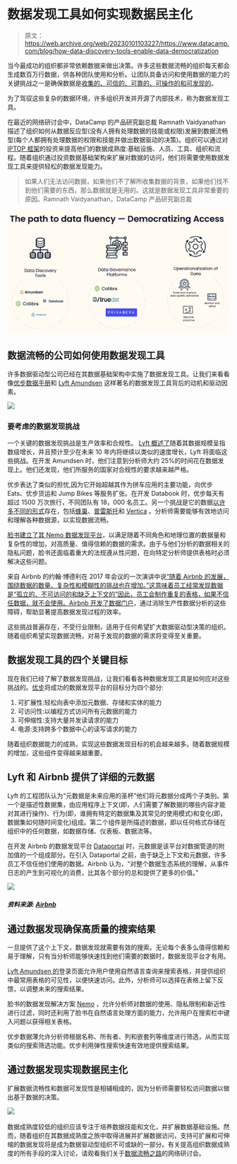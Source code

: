 # 数据发现工具如何实现数据民主化

> 原文：<https://web.archive.org/web/20230101103227/https://www.datacamp.com/blog/how-data-discovery-tools-enable-data-democratization>

当今最成功的组织都非常依赖数据来做出决策。许多这些数据流畅的组织每天都会生成数百万行数据，供各种团队使用和分析。让团队具备访问和使用数据的能力的关键挑战之一是确保数据是[收集的、可信的、可靠的、可操作的和可发现的](https://web.archive.org/web/20220701193103/https://www.datacamp.com/resources/webinars/operationalizing-data-within-large-organizations)。

为了驾驭这些复杂的数据环境，许多组织开发并开源了内部技术，称为数据发现工具。

在最近的网络研讨会中，DataCamp 的产品研究副总裁 Ramnath Vaidyanathan 描述了组织如何从数据反应型(没有人拥有处理数据的技能或权限)发展到数据流畅型(每个人都拥有处理数据的权限和技能并做出数据驱动的决策)。组织可以通过对 [IPTOP 框架](https://web.archive.org/web/20220701193103/https://www.datacamp.com/community/blog/iptop)的投资来提高他们的数据成熟度:基础设施、人员、工具、组织和流程。随着组织通过投资数据基础架构来扩展对数据的访问，他们将需要使用数据发现工具来提供轻松的数据发现能力。

> 如果人们无法访问数据，如果他们不了解所收集数据的背景，如果他们找不到他们需要的东西，那么数据就是无用的。这就是数据发现工具非常重要的原因。Ramnath Vaidyanathan，DataCamp 产品研究副总裁

[![](img/7db17f9cdacda8a5303e868a69581e0b.png)](https://web.archive.org/web/20220701193103/https://www.datacamp.com/webinars/the-path-to-data-fluency)

## 数据流畅的公司如何使用数据发现工具

许多数据驱动型公司已经在其数据基础架构中实施了数据发现工具。让我们来看看像[优步数据手册](https://web.archive.org/web/20220701193103/https://eng.uber.com/metadata-insights-databook/)和 [Lyft Amundsen](https://web.archive.org/web/20220701193103/https://www.amundsen.io/) 这样著名的数据发现工具背后的动机和驱动因素。

[![](img/c0ef912fdbc34b204136d5310c212b3d.png)](https://web.archive.org/web/20220701193103/https://www.datacamp.com/webinars/the-path-to-data-fluency)

### 要考虑的数据发现挑战

一个关键的数据发现挑战是生产效率和合规性。 [Lyft 概述了](https://web.archive.org/web/20220701193103/https://eng.lyft.com/amundsen-lyfts-data-discovery-metadata-engine-62d27254fbb9)随着其数据规模呈指数级增长，并且预计至少在未来 10 年内将继续以类似的速度增长，Lyft 将面临这些挑战。在开发 Amundsen 时，他们注意到分析师大约 25%的时间花在数据发现上。他们还发现，他们所服务的国家对合规性的要求越来越严格。

优步表达了类似的担忧,因为它开始超越其作为拼车应用的主要功能，向优步 Eats、优步货运和 Jump Bikes 等服务扩张。在开发 Databook 时，优步每天有超过 1500 万次旅行，不同团队有 18，000 名员工。另一个挑战是它的数据[以许多不同的形式](https://web.archive.org/web/20220701193103/https://eng.uber.com/databook/)存在，包括[蜂巢](https://web.archive.org/web/20220701193103/https://hive.apache.org/)、[普雷斯托](https://web.archive.org/web/20220701193103/https://prestodb.io/)和 [Vertica](https://web.archive.org/web/20220701193103/https://www.vertica.com/) 。分析师需要能够有效地访问和理解各种数据源，以实现数据流畅。

[脸书建立了其 Nemo 数据发现平台](https://web.archive.org/web/20220701193103/https://engineering.fb.com/2020/10/09/data-infrastructure/nemo/)，以满足随着不同角色和地理位置的数据量和复杂性的增加，对高质量、值得信赖的数据的需求。由于与他们分析的数据相关的隐私问题，脸书还面临着重大的法规遵从性问题，在向特定分析师提供表格时必须解决这些问题。

来自 Airbnb 的约翰·博德利在 2017 年会议的一次演讲中说[“随着 Airbnb 的发展，围绕数据的数量、复杂性和模糊性的挑战也在增加。”这意味着员工经常发现数据是“孤立的、不可访问的和缺乏上下文的”因此，员工会制作重复的表格，如果不信任数据，就不会使用。Airbnb 开发了](https://web.archive.org/web/20220701193103/https://www.youtube.com/watch?v=gayXC2FDSiA)[数据门户](https://web.archive.org/web/20220701193103/https://medium.com/airbnb-engineering/democratizing-data-at-airbnb-852d76c51770)，通过消除生产性数据分析的这些障碍，帮助显著提高数据发现过程的效率。

这些挑战普遍存在，不受行业限制，适用于任何希望扩大数据驱动型决策的组织。随着组织希望实现数据流畅，对易于发现的数据的需求将变得至关重要。

## 数据发现工具的四个关键目标

现在我们已经了解了数据发现挑战，让我们看看各种数据发现工具是如何应对这些挑战的。[优步](https://web.archive.org/web/20220701193103/https://eng.uber.com/databook/)将成功的数据发现平台的目标分为四个部分:

1.  可扩展性:轻松向表中添加元数据、存储和实体的能力
2.  可访问性:以编程方式访问所有元数据的能力
3.  可伸缩性:支持大量并发读请求的能力
4.  电源:支持跨多个数据中心的读写请求的能力

随着组织数据能力的成熟，实现这些数据发现目标的机会越来越多。随着数据规模的增加，这些组件变得越来越重要。

## Lyft 和 Airbnb 提供了详细的元数据

Lyft 的工程团队认为“元数据是未来应用的圣杯”他们将元数据分成两个子类别。第一个是描述性数据集，由应用程序上下文(即，人们需要了解数据的哪些内容才能对其进行操作)、行为(即，谁拥有特定的数据集及其常见的使用模式)和变化(即，数据集如何随时间变化)组成。第二个组件是所描述的数据，即以任何格式存储在组织中的任何数据，如数据存储、仪表板、数据流等。

在开发 Airbnb 的数据发现平台 [Dataportal](https://web.archive.org/web/20220701193103/https://medium.com/airbnb-engineering/democratizing-data-at-airbnb-852d76c51770) 时，元数据是该平台对数据管道的附加值的一个组成部分。在引入 Dataportal 之前，由于缺乏上下文和元数据，许多员工不信任他们使用的数据。Airbnb 认为，“对整个数据生态系统的理解，从事件日志的产生到可视化的消费，比其各个部分的总和提供了更多的价值。”

[![](img/8e649330a624302364cc8f03aa8e3dff.png)](https://web.archive.org/web/20220701193103/https://medium.com/airbnb-engineering/democratizing-data-at-airbnb-852d76c51770)

##### 资料来源: [Airbnb](https://web.archive.org/web/20220701193103/https://medium.com/airbnb-engineering/democratizing-data-at-airbnb-852d76c51770)

## 通过数据发现确保高质量的搜索结果

一旦提供了这个上下文，数据发现就需要有效的搜索。无论每个表多么值得信赖和易于理解，只有当分析师能够快速找到他们需要的数据时，数据发现平台才有用。

[Lyft Amundsen 的](https://web.archive.org/web/20220701193103/https://www.amundsen.io/)登录页面允许用户使用自然语言查询来搜索表格，并提供组织中最常用表格的可见性，以便快速访问。此外，分析师可以选择在表格上留下反馈，以调整未来的搜索结果。

脸书的数据发现解决方案 [Nemo](https://web.archive.org/web/20220701193103/https://engineering.fb.com/2020/10/09/data-infrastructure/nemo/) ，允许分析师对数据的使用、隐私限制和新近性进行过滤，同时还利用了脸书在自然语言处理方面的能力，允许用户在搜索栏中键入问题以获得相关表格。

优步数据薄允许分析师根据名称、所有者、列和嵌套列等维度进行筛选，从而实现类似的搜索筛选功能。优步利用弹性搜索快速有效地提供搜索结果。

## 通过数据发现实现数据民主化

扩展数据流畅性和数据可发现性是相辅相成的，因为分析师需要轻松访问数据以做出基于数据的决策。

[![](img/899c28225cd6859e778b75eae387efab.png)](https://web.archive.org/web/20220701193103/https://www.datacamp.com/webinars/the-path-to-data-fluency)

数据成熟度较低的组织应该专注于培养数据技能和文化，并扩展数据基础设施。然而，随着组织在其数据成熟度之旅中取得进展并扩展数据访问，支持可扩展和可伸缩的数据发现将是成为数据驱动型组织不可或缺的一部分。有关提高组织数据成熟度的所有手段的深入讨论，请观看我们关于[数据流畅之路](https://web.archive.org/web/20220701193103/https://www.datacamp.com/webinars/the-path-to-data-fluency)的网络研讨会。